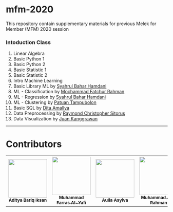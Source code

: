 # mfm-2020
This repository contain supplementary materials for previous Melek for Member (MFM) 2020 session 

### Intoduction Class 
1. Linear Algebra 
2. Basic Python 1 
3. Basic Python 2 
4. Basic Statistic 1
5. Basic Statistic 2 
6. Intro Machine Learning 
7. Basic Library ML by [Syahrul Bahar Hamdani](https://www.linkedin.com/in/sbhamdani/)
8. ML - Classification by [Mochammad Fatchur Rahman](https://www.linkedin.com/in/mochammad-fatchur-rahman-a48137a8/)
9. ML - Regression by [Syahrul Bahar Hamdani](https://www.linkedin.com/in/sbhamdani/)
10. ML - Clustering by [Patuan Tampubolon](https://www.linkedin.com/in/patuanpt/)
11. Basic SQL by [Dita Amallya](https://www.linkedin.com/in/ditamallya/)
12. Data Preprocessing by [Raymond Christopher Sitorus](https://www.linkedin.com/in/raymond-christopher/)
13. Data Visualization by [Juan Kanggrawan](https://www.linkedin.com/in/juan-kanggrawan-78ab755a/)

---
# Contributors

<table>
  <tr>
    <td align="center"><a href="https://www.linkedin.com/in/aditya-bariq-i-817498154/"><img src="https://avatars1.githubusercontent.com/u/13997002?s=400&u=b2f9d8429c70543a25ed70fdfd08879f8bf70c1c&v=4" width=120px;alt=""/><br /><sub><b>Aditya Bariq Iksan</b></sub></a><br /><a title="PIC"></td>
    <td align="center"><a href="https://www.linkedin.com/in/muhammad-farras/"><img src="https://media-exp1.licdn.com/dms/image/C5603AQFiPyeVs-ENAA/profile-displayphoto-shrink_200_200/0/1593526608233?e=1611792000&v=beta&t=LlozywGAnSzqb2QdcIn0dyccybS0_xqzC1xn7yg0_Qc" width=120px;alt=""/><br /><sub><b>Muhammad Farras Al-Yafi</b></sub></a><br /><a title="mentor relations"></td>
    <td align="center"><a href="https://www.linkedin.com/in/aulia-asyiva-269978a4/"><img src="https://media-exp1.licdn.com/dms/image/C5603AQGAIcqGHUea4w/profile-displayphoto-shrink_200_200/0/1579518329203?e=1611792000&v=beta&t=1A1uW0DyDje-RGBPnxcy3wX8oufBT5FWsP1ZG-qdkJo" width=120px;alt=""/><br /><sub><b>Aulia Asyiva
</b></sub></a><br /><a title="human realtions"></td>
    <td align="center"><a href="https://www.linkedin.com/in/muhammad-aziz-rahman-a026a7165/"><img src="https://media-exp1.licdn.com/dms/image/C5603AQGa0qpreTzlBw/profile-displayphoto-shrink_200_200/0?e=1611792000&v=beta&t=82JzZsS1fTxpfXhrnKOSZsBLRG_uThcTj57T-2jCqZU" width=120px;alt=""/><br /><sub><b>Muhammad Aziz Rahman
</b></sub></a><br /><a title="moderator"></td>
    <td align="center"><a href="https://github.com/93kryptonian"><img src="https://avatars1.githubusercontent.com/u/57470211?s=400&u=4e4962363ddedc684f51904d07325b2d1b67a551&v=4" width=120px;alt=""/><br /><sub><b>Kal
</b></sub></a><br /><a title="moderator and design"></td>
  </tr>
</table>
